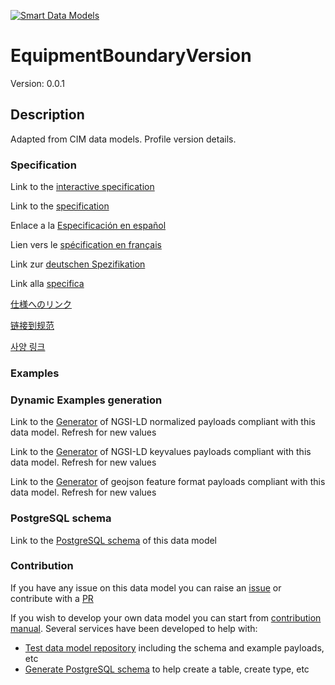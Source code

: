 [![Smart Data Models](https://smartdatamodels.org/wp-content/uploads/2022/01/SmartDataModels_logo.png "Logo")](https://smartdatamodels.org)
# EquipmentBoundaryVersion
Version: 0.0.1

## Description 

Adapted from CIM data models. Profile version details.
### Specification

Link to the [interactive specification](https://swagger.lab.fiware.org/?url=https://smart-data-models.github.io/dataModel.EnergyCIM/EquipmentBoundaryVersion/swagger.yaml)

Link to the [specification](https://github.com/smart-data-models/dataModel.EnergyCIM/blob/master/EquipmentBoundaryVersion/doc/spec.md)

Enlace a la [Especificación en español](https://github.com/smart-data-models/dataModel.EnergyCIM/blob/master/EquipmentBoundaryVersion/doc/spec_ES.md)

Lien vers le [spécification en français](https://github.com/smart-data-models/dataModel.EnergyCIM/blob/master/EquipmentBoundaryVersion/doc/spec_FR.md)

Link zur [deutschen Spezifikation](https://github.com/smart-data-models/dataModel.EnergyCIM/blob/master/EquipmentBoundaryVersion/doc/spec_DE.md)

Link alla [specifica](https://github.com/smart-data-models/dataModel.EnergyCIM/blob/master/EquipmentBoundaryVersion/doc/spec_IT.md)

[仕様へのリンク](https://github.com/smart-data-models/dataModel.EnergyCIM/blob/master/EquipmentBoundaryVersion/doc/spec_JA.md)

[链接到规范](https://github.com/smart-data-models/dataModel.EnergyCIM/blob/master/EquipmentBoundaryVersion/doc/spec_ZH.md)

[사양 링크](https://github.com/smart-data-models/dataModel.EnergyCIM/blob/master/EquipmentBoundaryVersion/doc/spec_KO.md)
### Examples
### Dynamic Examples generation

Link to the [Generator](https://smartdatamodels.org/extra/ngsi-ld_generator.php?schemaUrl=https://raw.githubusercontent.com/smart-data-models/dataModel.EnergyCIM/master/EquipmentBoundaryVersion/schema.json&email=info@smartdatamodels.org) of NGSI-LD normalized payloads compliant with this data model. Refresh for new values

Link to the [Generator](https://smartdatamodels.org/extra/ngsi-ld_generator_keyvalues.php?schemaUrl=https://raw.githubusercontent.com/smart-data-models/dataModel.EnergyCIM/master/EquipmentBoundaryVersion/schema.json&email=info@smartdatamodels.org) of NGSI-LD keyvalues payloads compliant with this data model. Refresh for new values

Link to the [Generator](https://smartdatamodels.org/extra/geojson_features_generator.php?schemaUrl=https://raw.githubusercontent.com/smart-data-models/dataModel.EnergyCIM/master/EquipmentBoundaryVersion/schema.json&email=info@smartdatamodels.org) of geojson feature format payloads compliant with this data model. Refresh for new values
### PostgreSQL schema

Link to the [PostgreSQL schema](https://github.com/smart-data-models/dataModel.EnergyCIM/blob/master/EquipmentBoundaryVersion/schema.sql) of this data model
### Contribution

 If you have any issue on this data model you can raise an [issue](https://github.com/smart-data-models/dataModel.EnergyCIM/issues)  or contribute with a [PR](https://github.com/smart-data-models/dataModel.EnergyCIM/pulls)

 If you wish to develop your own data model you can start from [contribution manual](https://bit.ly/contribution_manual). Several services have been developed to help with: 
 - [Test data model repository](https://smartdatamodels.org/index.php/data-models-contribution-api/) including the schema and example payloads, etc
 - [Generate PostgreSQL schema](https://smartdatamodels.org/index.php/sql-service/) to help create a table, create type, etc